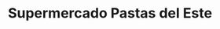 ---
title: "Supermercado Pastas del Este"
url: /ciudad-del-este/supermercado-pastas-del-este/
shop: comodidad
---